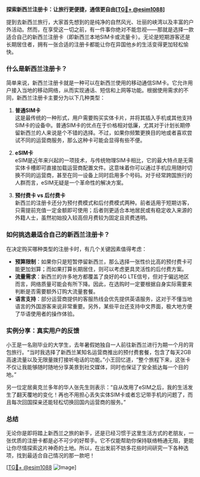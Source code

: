 **探索新西兰注册卡：让旅行更便捷，通信更自由[[TG💪+ @esim1088](https://t.me/s/esim1088)]**

提到去新西兰旅行，大家首先想到的是纯净的自然风光、壮丽的峡湾以及丰富的户外活动。然而，在享受这一切之前，有一件事你绝对不能忽视——那就是选择一款适合自己的新西兰注册卡（即新西兰本地SIM卡或流量卡）。无论是短期游客还是长期居住者，拥有一张合适的注册卡都能让你在异国他乡的生活变得更加轻松愉快。

### 什么是新西兰注册卡？

简单来说，新西兰注册卡就是一种可以在新西兰使用的移动通信SIM卡。它允许用户接入当地的移动网络，从而实现通话、短信和上网等功能。根据使用需求的不同，新西兰注册卡主要分为以下几种类型：

1. **普通SIM卡**  
   这是最传统的一种形式，用户需要购买实体卡片，并将其插入手机或其他支持SIM卡的设备中。普通SIM卡的优点在于价格相对低廉，尤其对于计划长期停留新西兰的人来说是个不错的选择。不过，如果你频繁更换目的地或者喜欢尝试不同的运营商服务，那么这种卡可能会显得有些不便。

2. **eSIM卡**  
   eSIM是近年来兴起的一项技术，与传统物理SIM卡相比，它的最大特点是无需实体卡槽即可直接加载运营商配置文件。这意味着你可以通过手机应用随时切换不同的运营商，甚至在同一设备上同时启用多个号码。对于经常跨国旅行的人群而言，eSIM无疑是一个革命性的解决方案。

3. **预付费卡 vs 后付费卡**  
   新西兰的注册卡还分为预付费模式和后付费模式两种。前者适用于短期访客，只需提前充值一定金额即可使用；后者则更适合本地居民或有稳定收入来源的外籍人士，虽然初始投入较高但月费较为固定且资费透明。

### 如何挑选最适合自己的新西兰注册卡？

在决定购买哪种类型的注册卡时，有几个关键因素值得考虑：

- **预算限制**：如果你只是短暂停留新西兰，那么选择一张性价比高的预付费卡可能更加划算；而如果打算长期居住，则可以考虑更具灵活性的后付费方案。
- **流量需求**：新西兰的许多地方都覆盖了良好的4G LTE信号，但对于偏远地区而言，网络质量可能会有所下降。因此，在选购时一定要根据自身实际需要来判断是否需要额外订购大流量套餐。
- **语言支持**：部分运营商提供的客服热线会优先提供英语服务，这对于不懂当地语言的外国游客来说非常重要。另外，某些平台还支持中文界面，极大地方便了华语使用者的操作体验。

### 实例分享：真实用户的反馈

小王是一名刚毕业的大学生，去年暑假她独自一人前往新西兰进行为期一个月的背包旅行。“当时我选择了新西兰某知名运营商推出的预付费套餐，包含了每天2GB高速流量以及无限量拨打接听电话的功能。”小王回忆道，“整个旅程下来，这张卡不仅让我能够随时随地分享美景到社交媒体，同时也保证了安全抵达每一个目的地。”

另一位定居奥克兰多年的华人张先生则表示：“自从改用了eSIM之后，我的生活发生了翻天覆地的变化！再也不用担心丢失实体SIM卡或者忘记带手机的问题了，而且每次回国探亲还能轻松切换回国内运营商的服务。”

### 总结

无论你是即将踏上新西兰之旅的新手，还是已经习惯于这里生活方式的老朋友，一张优质的注册卡都是必不可少的好帮手。它不仅能帮助你保持联络畅通无阻，更能让你尽情探索这片神奇的土地。所以，在出发前不妨多花些时间研究一下各种选项，找到最适合自己情况的那一款吧！

[[TG💪+ @esim1088](https://t.me/s/esim1088) ![Image](https://i.postimg.cc/4NQfJmqS/Snipaste-2025-05-13-00-14-12.png)]
